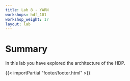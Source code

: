 ```yaml
---
title: Lab 8 - YARN
workshops: hdf_101
workshop_weight: 17
layout: lab
---
```


# Summary
In this lab you have explored the architecture of the HDP.

{{< importPartial "footer/footer.html" >}}

